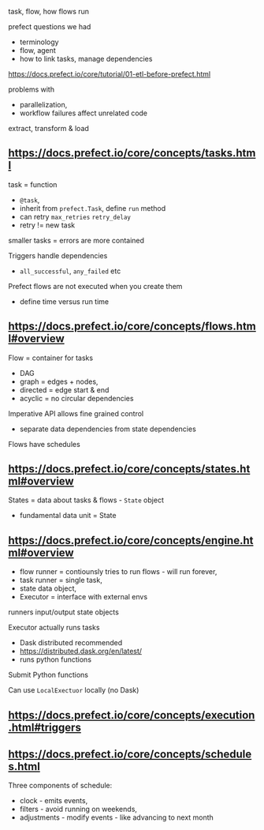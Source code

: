 task, flow, how flows run


prefect questions we had
- terminology
- flow, agent
- how to link tasks, manage dependencies


https://docs.prefect.io/core/tutorial/01-etl-before-prefect.html

problems with 
- parallelization,
- workflow failures affect unrelated code

extract, transform & load


## https://docs.prefect.io/core/concepts/tasks.html

task = function
- `@task`,
- inherit from `prefect.Task`, define `run` method
- can retry `max_retries` `retry_delay`
- retry != new task

smaller tasks = errors are more contained

Triggers handle dependencies
- `all_successful`, `any_failed` etc

Prefect flows are not executed when you create them
- define time versus run time

## https://docs.prefect.io/core/concepts/flows.html#overview

Flow = container for tasks
- DAG
- graph = edges + nodes,
- directed = edge start & end
- acyclic = no circular dependencies

Imperative API allows fine grained control

- separate data dependencies from state dependencies

Flows have schedules


## https://docs.prefect.io/core/concepts/states.html#overview

States = data about tasks & flows - `State` object

- fundamental data unit = State 

## https://docs.prefect.io/core/concepts/engine.html#overview

- flow runner = contiounsly tries to run flows - will run forever,
- task runner = single task,
- state data object,
- Executor = interface with external envs

runners input/output state objects

Executor actually runs tasks

- Dask distributed recommended
- https://distributed.dask.org/en/latest/
- runs python functions

Submit Python functions

Can use `LocalExectuor` locally (no Dask)

## https://docs.prefect.io/core/concepts/execution.html#triggers


## https://docs.prefect.io/core/concepts/schedules.html


Three components of schedule:

- clock - emits events,
- filters - avoid running on weekends,
- adjustments - modify events - like advancing to next month
